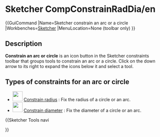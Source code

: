 # Sketcher CompConstrainRadDia/en

 {{GuiCommand
|Name=Sketcher constrain an arc or a circle
|Workbenches=[Sketcher](Sketcher_Workbench.md)
|MenuLocation=None (toolbar only)
}}

## Description

**Constrain an arc or circle** is an icon button in the Sketcher constraints toolbar that groups tools to constrain an arc or a circle. Click on the down arrow to its right to expand the icons below it and select a tool.

## Types of constraints for an arc or circle 

-   <img alt="" src=images/Sketcher_ConstrainRadius.png  style="width:32px;"> [Constrain radius](Sketcher_ConstrainRadius.md) : Fix the radius of a circle or an arc.
-   <img alt="" src=images/Sketcher_ConstrainDiameter.svg  style="width:32px;"> [Constrain diameter](Sketcher_ConstrainDiameter.md) : Fix the diameter of a circle or an arc.


{{Sketcher Tools navi

}}  
